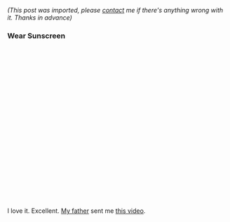 *(This post was imported, please [contact](/#/contact) me if there's anything wrong with it. Thanks in advance)*

<div class="entry-body">
<h3>Wear Sunscreen</h3>
<p>
	<object width="425" height="350"><param name="movie" value="http://www.youtube.com/v/YDRId6QmNTA"></param><param name="wmode" value="transparent"></param><embed src="http://www.youtube.com/v/YDRId6QmNTA" type="application/x-shockwave-flash" wmode="transparent" width="425" height="350"></embed></object>
</p>
<p>
	I love it. Excellent. <a href="http://www.joseantoniocobena.com/">My father</a> sent me <a href="http://www.youtube.com/watch?v=YDRId6QmNTA">this video</a>.
</p>
</div>
